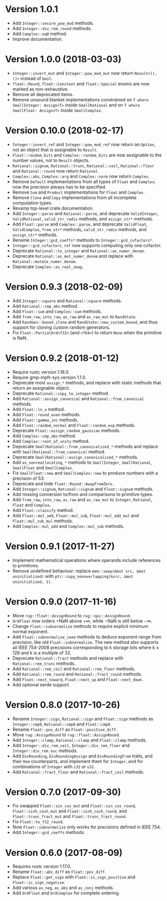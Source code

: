 Version 1.0.1
=============

* Add `Integer::secure_pow_mod` methods.
* Add `Integer::div_rem_round` methods.
* Add `Complex::eq0` method.
* Improve documentation.

Version 1.0.0 (2018-03-03)
==========================

* `Integer::invert_mut` and `Integer::pow_mod_mut` now return
  `Result<(), ()>` instead of `bool`.
* `float::Round`, `float::Constant` and `float::Special` enums are now
  marked as non-exhaustive.
* Remove all deprecated items.
* Remove unsound blanket implementations constrained on
  `T where SmallInteger: Assign<T>` inside `SmallRational` and on
  `T where SmallFloat: Assign<T>` inside `SmallComplex`.

Version 0.10.0 (2018-02-17)
===========================

* `Integer::invert_ref` and `Integer::pow_mod_ref` now return an
  `Option`, not an object that is assignable to `Result`.
* `Float::random_bits` and `Complex::random_bits` are now assignable
  to the number values, not to `Result` objects.
* `Rational::signum`, `Rational::trunc`, `Rational::ceil`,
  `Rational::floor` and `Rational::round` now return `Rational`.
* `Complex::abs`, `Complex::arg` and `Complex::norm` now return
  `Complex`.
* Remove `Default` implementations from all types of `Float` and
  `Complex`; now the precision always has to be specified.
* Remove `Sum` and `Product` implementations for `Float` and
  `Complex`.
* Remove `Clone` and `Copy` implementations from all incomplete
  computation types.
* Revamp top-level crate documentation.
* Add `Integer::parse` and `Rational::parse`, and deprecate
  `ValidInteger`, `ValidRational`, `valid_str_radix` methods, and
  `assign_str*` methods.
* Add `Float::parse` and `Complex::parse`, and deprecate `ValidFloat`,
  `ValidComplex`, `from_str*` methods, `valid_str_radix` methods, and
  `assign_str*` methods.
* Rename `Integer::gcd_coeffs*` methods to `Integer::gcd_cofactors*`.
* `Integer::gcd_cofactors_ref` now supports computing only one
  cofactor.
* Deprecate `Rational::to_integer` and `Rational::as_numer_denom`.
* Deprecate `Rational::as_mut_numer_denom` and replace with
  `Rational::mutate_numer_denom`.
* Deprecate `Complex::as_real_imag`.

Version 0.9.3 (2018-02-09)
==========================

* Add `Integer::square` and `Rational::square` methods.
* Add `Rational::cmp_abs` method.
* Add `Float::sum` and `Complex::sum` methods.
* Add `from_raw`, `into_raw`, `as_raw` and `as_raw_mut` to
  `RandState`.
* Add `RandGen::boxed_clone` and `RandState::new_custom_boxed`, and
  thus support for cloning custom random generators.
* Fix `Float::PartialOrd<f32>` (and `<f64>`) to return `None` when the
  primitive is NaN.

Version 0.9.2 (2018-01-12)
==========================

* Require rustc version 1.18.0.
* Require gmp-mpfr-sys version 1.1.0.
* Deprecate most `assign_*` methods, and replace with static methods
  that return an assignable object.
* Deprecate `Rational::copy_to_integer` method.
* Add `Rational::assign_canonical` and `Rational::from_canonical`
  methods.
* Add `Float::ln_u` method.
* Add `Float::round_even` methods.
* Add `Float::gamma_inc` methods.
* Add `Float::random_normal` and `Float::random_exp` methods.
* Deprecate `Float::assign_random_gaussian` methods.
* Add `Complex::cmp_abs` method.
* Add `Complex::root_of_unity` method.
* Deprecate `SmallRational::from_canonicalized_*` methods and replace
  with `SmallRational::from_canonical` method.
* Deprecate `SmallRational::assign_canonicalized_*` methods.
* Add `as_nonreallocating_*` methods to `SmallInteger`,
  `SmallRational`, `SmallFloat` and `SmallComplex`.
* Fix `SmallFloat::new` and `SmallComplex::new` to produce numbers
  with a precision of 53.
* Deprecate and hide `float::Round::AwayFromZero`.
* Add `Integer::signum`, `Rational::signum` and `Float::signum`
  methods.
* Add missing conversion to/from and comparisons to primitive types.
* Add `from_raw`, `into_raw`, `as_raw` and `as_raw_mut` to `Integer`,
  `Rational`, `Float` and `Complex`.
* Add `Float::classify` method.
* Add `Float::mul_add`, `Float::mul_sub`, `Float::mul_add_mul` and
  `Float::mul_sub_mul` methods.
* Add `Complex::mul_add` and `Complex::mul_sub` methods.

Version 0.9.1 (2017-11-27)
==========================

* Implement mathematical operations where operands include references
  to primitives.
* Remove undefined behaviour: replace
  `mem::swap(&mut src, &mut uninitialized)` with
  `ptr::copy_nonoverlapping(&src, &mut uninitialized, 1)`.

Version 0.9.0 (2017-11-16)
==========================

* Move `rug::float::AssignRound` to `rug::ops::AssignRound`.
* `OrdFloat` now orders +NaN above +∞, while −NaN is still below −∞.
* Change `Float::subnormalize` methods to require explicit minimum
  normal exponent.
* Add `Float::subnormalize_ieee` methods to deduce exponent range from
  precision, like old `Float::subnormalize`. The new method also
  supports all IEEE 754-2008 precisions corresponding to k storage
  bits where k ≥ 128 and k is a multiple of 32.
* Deprecate `Rational::fract` methods and replace with
  `Rational::rem_trunc` methods.
* Add `Rational::rem_ceil` and `Rational::rem_floor` methods.
* Add `Rational::rem_round` and `Rational::fract_round` methods.
* Add `Float::next_toward`, `Float::next_up` and `Float::next_down`.
* Add optional serde support.

Version 0.8.0 (2017-10-26)
==========================

* Rename `Integer::sign`, `Rational::sign` and `Float::sign` methods
  as `Integer::cmp0`, `Rational::cmp0` and `Float::cmp0`.
* Rename `Float::pos_diff` as `Float::positive_diff`.
* Move `rug::AssignRound` to `rug::float::AssignRound`.
* Add `Integer::clamp`, `Rational::clamp` and `Float::clamp` methods.
* Add `Integer::div_rem_ceil`, `Integer::div_rem_floor` and
  `Integer::div_rem_euc` methods.
* Add `DivRounding`, `DivRoundingAssign` and `DivRoundingFrom` traits,
  and their `Rem` counterparts, and implement them for `Integer`, and
  for combinations of `Integer` with `i32` or `u32`.
* Add `Rational::fract_floor` and `Rational::fract_ceil` methods.

Version 0.7.0 (2017-09-30)
==========================

* Fix swapped `Float::sin_cos_mut` and `Float::sin_cos_round`,
  `Float::sinh_cosh_mut` and `Float::sinh_cosh_round`, and
  `Float::trunc_fract_mut` and `Float::trunc_fract_round`.
* Fix `Float::to_f32_round`.
* Now `Float::subnormalize` only works for precisions defined in IEEE
  754.
* Add `Integer::gcd_coeffs` methods.

Version 0.6.0 (2017-08-09)
==========================

* Requires rustc version 1.17.0.
* Rename `Float::abs_diff` as `Float::pos_diff`.
* Replace `Float::get_sign` with `Float::is_sign_positive` and
  `Float::is_sign_negative`.
* Add various `as_neg`, `as_abs` and `as_conj` methods.
* Add `OrdFloat` and `OrdComplex` for complete ordering.
